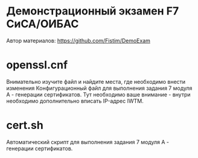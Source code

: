 # Демонстрационный экзамен F7 СиСА/ОИБАС

Автор материалов:
https://github.com/Fistim/DemoExam

# openssl.cnf
Внимательно изучите файл и найдите места, где необходимо внести изменения
Конфигурационный файл для выполнения задания 7 модуля А - генерации сертификатов. Тут необходимо ваше внимание - внутри необходимо дополнительно вписать IP-адрес IWTM.

# cert.sh
Автоматический скрипт для выполнения задания 7 модуля А - генерации сертификатов.
